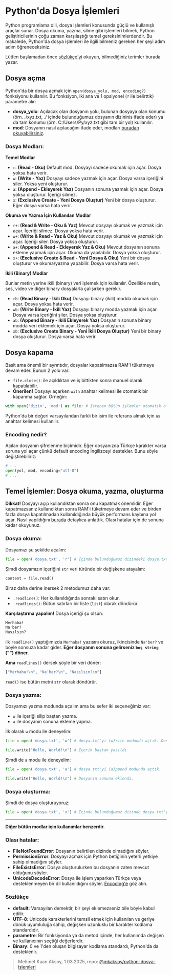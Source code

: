 # Python'da Dosya İşlemleri

Python programlama dili, dosya işlemleri konusunda güçlü ve kullanışlı araçlar sunar. Dosya okuma, yazma, silme gibi işlemleri bilmek, Python geliştiricilerinin çoğu zaman karşılaştığı temel gereksinimlerdendir. Bu makalede, Python'da dosya işlemleri ile ilgili bilmeniz gereken her şeyi adım adım öğreneceksiniz.

Lütfen başlamadan önce [sözlükçe'yi](#sözlükçe) okuyun, bilmediğiniz terimler burada yazar.
## Dosya açma
Python'da bir dosya açmak için `open(dosya_yolu, mod, encoding?)` fonksiyonu kullanılır. Bu fonksiyon, iki ana ve 1 opsiyonel (`?` ile belirttik) parametre alır: 
- **dosya_yolu**: Açılacak olan dosyanın yolu, bulunan dosyaya olan konumu (örn. ./xyz.txt, ./ içinde bulunduğumuz dosyanın dizininis ifade eder) ya da tam konumu (örn. C:/Users/Py/xyz.txt gibi tam bir yol) kullanılır.
- **mod**: Dosyanın nasıl açılacağını ifade eder, modları [buradan okuyabilirsiniz](#dosya-modları).

### Dosya Modları:

**Temel Modlar**
- `r`: **(Read - Oku)** Default mod. Dosyayı sadece okumak için açar. Dosya yoksa hata verir.
- `w`: **(Write - Yaz)** Dosyayı sadece yazmak için açar. Dosya varsa içeriğini siler. Yoksa yeni oluşturur.
- `a`: **(Append - Ekleyerek Yaz)** Dosyanın sonuna yazmak için açar. Dosya yoksa oluşturur. İçeriği silmez.
- `x`: **(Exclusive Create - Yeni Dosya Oluştur)** Yeni bir dosya oluşturur. Eğer dosya varsa hata verir.

**Okuma ve Yazma İçin Kullanılan Modlar**
- `r+`: **(Read & Write - Oku & Yaz)** Mevcut dosyayı okumak ve yazmak için açar. İçeriği silmez. Dosya yoksa hata verir.
- `w+`: **(Write & Read - Yaz & Oku)** Mevcut dosyayı okumak ve yazmak için açar. İçeriği siler. Dosya yoksa oluşturur.
- `a+`: **(Append & Read - Ekleyerek Yaz & Oku)** Mevcut dosyanın sonuna ekleme yapmak için açar. Okuma da yapılabilir. Dosya yoksa oluşturur.
- `x+`: **(Exclusive Create & Read - Yeni Dosya & Oku)** Yeni bir dosya oluşturur ve okuma/yazma yapabilir. Dosya varsa hata verir.

**İkili (Binary) Modlar**

Bunlar metin yerine ikili (binary) veri işlemek için kullanılır. Özellikle resim, ses, video ve diğer binary dosyalarla çalışırken gerekir.
- `rb`: **(Read Binary - İkili Oku)** Dosyayı binary (ikili) modda okumak için açar. Dosya yoksa hata verir.
- `wb`:	**(Write Binary - İkili Yaz)** Dosyayı binary modda yazmak için açar. Dosya varsa içeriğini siler. Dosya yoksa oluşturur.
- `ab`:	**(Append Binary - İkili Ekleyerek Yaz)** Dosyanın sonuna binary modda veri eklemek için açar. Dosya yoksa oluşturur.
- `xb`:	**(Exclusive Create Binary - Yeni İkili Dosya Oluştur)** Yeni bir binary dosya oluşturur. Dosya varsa hata verir.

## Dosya kapama
Basit ama önemli bir ayrıntıdır, dosyalar kapatılmazsa RAM'i tüketmeye devam eder. Bunun 2 yolu var:
- `file.close()`: ile açıldıktan ve iş bittikten sonra manuel olarak kapatılabilir.
- **Önerilen!** Dosyayı açarken `with` anahtar kelimesi ile otomatik bir kapanma sağlar. Örneğin:
```python
with open('dizin', 'mod') as file: # İstenen bütün işlemler otomatik oluşturulan 'file' değişkeniyle yapılabilir ve iş bittiğinde otomatik olarak kapanır.
```
Python'da bir değeri varsayılandan farklı bir isim ile referans almak için `as` anahtar kelimesi kullanılır.

### Encoding nedir?
Açılan dosyanın şifrelenme biçimidir. Eğer dosyanızda Türkçe karakter varsa soruna yol açar çünkü default encoding İngilizceyi destekler. Bunu söyle değiştirebiliriz:
```python
# ...
open(yol, mod, encoding="utf-8")
# ...
```

## Temel İşlemler: Dosya okuma, yazma, oluşturma

**Dikkat!** Dosyayı açıp kullandıktan sonra onu kapatmak önemlidir. Eğer kapatmazsanız kullandıktan sonra RAM'i tüketmeye devam eder ve birden fazla dosya kapatılmadan kullanıldığında büyük performans kaybına yol açar. Nasıl yapıldığını [burada](#dosya-kapama) detaylıca anlattık. Olası hatalar için de sonuna kadar okuyunuz.

### Dosya okuma:
Dosyamızı şu şekilde açalım:
```python
file = open('dosya.txt', 'r') # İçinde bulunduğumuz dizindeki dosya.txt'yi (r)eading modunda açtık.
```

Şimdi dosyamızın içeriğini `str` veri türünde bir değişkene atayalım:
```python
content = file.read()
```

Biraz daha derine inersek 2 metodumuz daha var:
- `.readline()`: Her kullanıldığında sonraki satırı okur.
- `.readlines()`: Bütün satırları bir liste (`list`) olarak döndürür.

**Karşılaştırma yapalım!** Dosya içeriği şu olsun:
```txt
Merhaba!
Na'ber?
Nasılsın?
```
ilk `readline()` yaptığımızda `Merhaba!` yazısını okuruz, ikincisinde `Na'ber?` ve böyle sonsuza kadar gider. **Eğer dosyanın sonuna gelirseniz  `boş string` ("") döner.**

**Ama** `readlines()` dersek şöyle bir veri döner:
```python
["Merhaba!\n", "Na'ber?\n", "Nasılsın?\n"]
```

`read()` ise bütün metni `str` olarak döndürür.

### Dosya yazma:
Dosyamızı yazma modunda açalım ama bu sefer iki seçeneğimiz var:
- `w` ile içeriği silip baştan yazma.
- `a` ile dosyanın sonuna ekleme yapma.

İlk olarak `w` modu ile deneyelim:
```python
file = open('dosya.txt', 'w') # dosya.txt'yi (w)rite modunda açtık. Dosya varsa içeriği tamamen silinir. Eğer dosya bulunamaz ise oluşturulacak.

file.write("Hello, World!\n") # İçerik baştan yazıldı
```

Şimdi de `a` modu ile deneyelim:
```python
file = open('dosya.txt', 'a') # dosya.txt'yi (a)ppend modunda açtık.

file.write("Hello, World!\n") # Dosyanın sonuna eklendi.
```

### Dosya oluşturma:
Şimdi de dosya oluşturuyoruz:
```python
file = open('dosya.txt', 'x') # İçinde bulunduğumuz dizinde dosya.txt'yi oluşturduk.
```

---

**Diğer bütün modlar için kullanımlar benzerdir.**

### Olası hatalar:
- **FileNotFoundError**: Dosyanın belirtilen dizinde olmadığını söyler.
- **PermissionError**: Dosyayı açmak için Python betiğinin yeterli yetkiye sahip olmadığını söyler.
- **FileExistsError**: Dosya oluşturulurken bu dosyanın zaten mevcut olduğunu söyler.
- **UnicodeDecodeError**: Dosya ile işlem yaparken Türkçe veya desteklenmeyen bir dil kullanıldığını söyler. [Encoding'e](#encoding-nedir) göz atın.

### Sözlükçe
- **default**: Varsayılan demektir, bir şeyi eklemezseniz bile böyle kabul edilir.
- **UTF-8**: Unicode karakterlerini temsil etmek için kullanılan ve geriye dönük uyumluluğa sahip, değişken uzunluklu bir karakter kodlama standardıdır.
- **parametre**: Bir fonksiyonda ya da metod içinde, her kullanımda değişen ve kullanıcının seçtiği değerlerdir.
- **Binary**: 0 ve 1'den oluşan bilgisayar kodlama standardı, Python'da da desteklenir.

> Mehmet Kaan Aksoy, 1.03.2025, repo: [@mkaksoy/python-dosya-islemleri](https://github.com/mkaksoy/python-dosya-islemleri)